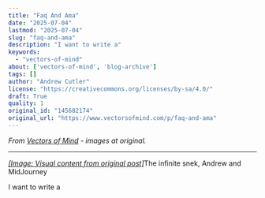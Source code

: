 ```yaml
---
title: "Faq And Ama"
date: "2025-07-04"
lastmod: "2025-07-04"
slug: "faq-and-ama"
description: "I want to write a"
keywords:
  - "vectors-of-mind"
about: ['vectors-of-mind', 'blog-archive']
tags: []
author: "Andrew Cutler"
license: "https://creativecommons.org/licenses/by-sa/4.0/"
draft: True
quality: 1
original_id: "145682174"
original_url: "https://www.vectorsofmind.com/p/faq-and-ama"
---
```

*From [Vectors of Mind](https://www.vectorsofmind.com/p/faq-and-ama) - images at original.*

---

[*[Image: Visual content from original post]*](https://substackcdn.com/image/fetch/$s_!BOQ8!,f_auto,q_auto:good,fl_progressive:steep/https%3A%2F%2Fsubstack-post-media.s3.amazonaws.com%2Fpublic%2Fimages%2Fbc75f52e-77a5-4857-a4cb-45b4cdec6108_2912x1632.heic)The infinite snek, Andrew and MidJourney

I want to write a 
